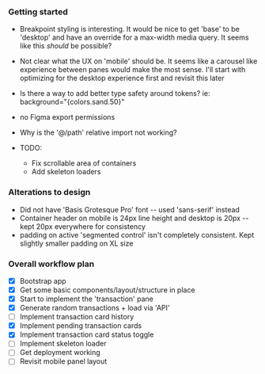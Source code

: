 ### Getting started
- Breakpoint styling is interesting.  It would be nice to get 'base' to be 'desktop' and have an override for a max-width media query.  It seems like this *should* be possible?

- Not clear what the UX on 'mobile' should be.  It seems like a carousel like experience between panes would make the most sense.  I'll start with optimizing for the desktop experience first and revisit this later

- Is there a way to add better type safety around tokens? ie: 
    background="{colors.sand.50}"

- no Figma export permissions

- Why is the '@/path' relative import not working?

- TODO:
    - Fix scrollable area of containers
    - Add skeleton loaders

### Alterations to design
- Did not have 'Basis Grotesque Pro' font -- used 'sans-serif' instead
- Container header on mobile is 24px line height and desktop is 20px -- kept 20px everywhere for consistency 
- padding on active 'segmented control' isn't completely consistent.  Kept slightly smaller padding on XL size

### Overall workflow plan
- [x] Bootstrap app
- [x] Get some basic components/layout/structure in place
- [x] Start to implement the 'transaction' pane
- [x] Generate random transactions + load via 'API'
- [ ] Implement transaction card history
- [x] Implement pending transaction cards
- [x] Implement transaction card status toggle
- [ ] Implement skeleton loader
- [ ] Get deployment working
- [ ] Revisit mobile panel layout